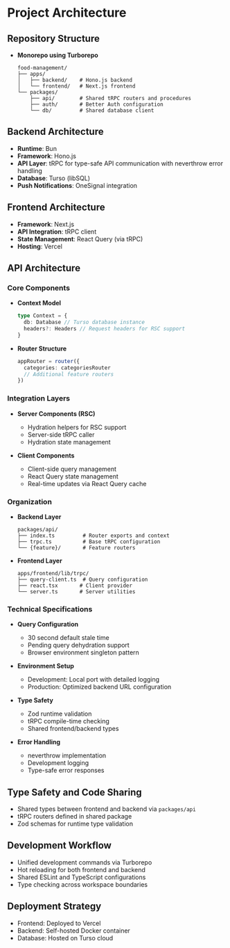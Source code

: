 # Project Architecture

## Repository Structure

- **Monorepo using Turborepo**
  ```
  food-management/
  ├── apps/
  │   ├── backend/    # Hono.js backend
  │   └── frontend/   # Next.js frontend
  └── packages/
      ├── api/        # Shared tRPC routers and procedures
      ├── auth/       # Better Auth configuration
      └── db/         # Shared database client
  ```

## Backend Architecture

- **Runtime**: Bun
- **Framework**: Hono.js
- **API Layer**: tRPC for type-safe API communication with neverthrow error handling
- **Database**: Turso (libSQL)
- **Push Notifications**: OneSignal integration

## Frontend Architecture

- **Framework**: Next.js
- **API Integration**: tRPC client
- **State Management**: React Query (via tRPC)
- **Hosting**: Vercel

## API Architecture

### Core Components

- **Context Model**

  ```typescript
  type Context = {
  	db: Database // Turso database instance
  	headers?: Headers // Request headers for RSC support
  }
  ```

- **Router Structure**
  ```typescript
  appRouter = router({
  	categories: categoriesRouter
  	// Additional feature routers
  })
  ```

### Integration Layers

- **Server Components (RSC)**
  - Hydration helpers for RSC support
  - Server-side tRPC caller
  - Hydration state management

- **Client Components**
  - Client-side query management
  - React Query state management
  - Real-time updates via React Query cache

### Organization

- **Backend Layer**

  ```
  packages/api/
  ├── index.ts         # Router exports and context
  ├── trpc.ts          # Base tRPC configuration
  └── {feature}/       # Feature routers
  ```

- **Frontend Layer**
  ```
  apps/frontend/lib/trpc/
  ├── query-client.ts  # Query configuration
  ├── react.tsx       # Client provider
  └── server.ts       # Server utilities
  ```

### Technical Specifications

- **Query Configuration**

  - 30 second default stale time
  - Pending query dehydration support
  - Browser environment singleton pattern

- **Environment Setup**

  - Development: Local port with detailed logging
  - Production: Optimized backend URL configuration

- **Type Safety**

  - Zod runtime validation
  - tRPC compile-time checking
  - Shared frontend/backend types

- **Error Handling**
  - neverthrow implementation
  - Development logging
  - Type-safe error responses

## Type Safety and Code Sharing

- Shared types between frontend and backend via `packages/api`
- tRPC routers defined in shared package
- Zod schemas for runtime type validation

## Development Workflow

- Unified development commands via Turborepo
- Hot reloading for both frontend and backend
- Shared ESLint and TypeScript configurations
- Type checking across workspace boundaries

## Deployment Strategy

- Frontend: Deployed to Vercel
- Backend: Self-hosted Docker container
- Database: Hosted on Turso cloud
